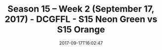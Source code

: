 ---
title: Season 15 – Week 2 (September 17, 2017) - DCGFFL - S15 Neon Green vs S15 Orange
teams-score:
- team: _teams/s15-neon-green.md
  score: 20
- team: _teams/s15-orange.md
  score: 26
mvp: Alex Harvey, Nick Bonard
game-ball: Nolan Lazarus, Sean Dickson
sportsperson: RJ Martin, Lazarus
season: 15
week: 2
date: '2017-09-17T16:02:47'
pageid: season-15-week-2-september-17-2017-5687-vs-5688
---